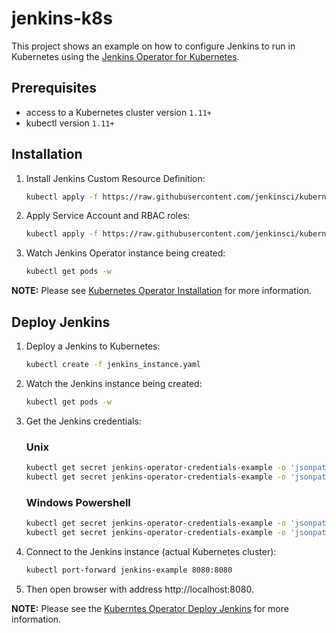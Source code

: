 # jenkins-k8s

This project shows an example on how to configure Jenkins to run in Kubernetes using the [Jenkins Operator for Kubernetes](https://github.com/jenkinsci/kubernetes-operator).

## Prerequisites

* access to a Kubernetes cluster version `1.11+`
* kubectl version `1.11+`

## Installation

1. Install Jenkins Custom Resource Definition:
    ```bash
    kubectl apply -f https://raw.githubusercontent.com/jenkinsci/kubernetes-operator/master/deploy/crds/jenkins_v1alpha2_jenkins_crd.yaml
    ```

2. Apply Service Account and RBAC roles:
    ```bash
    kubectl apply -f https://raw.githubusercontent.com/jenkinsci/kubernetes-operator/master/deploy/all-in-one-v1alpha2.yaml
    ```

3. Watch Jenkins Operator instance being created:
    ```bash
    kubectl get pods -w
    ```

**NOTE:** Please see [Kubernetes Operator Installation](https://jenkinsci.github.io/kubernetes-operator/docs/installation/) for more information.

## Deploy Jenkins

1. Deploy a Jenkins to Kubernetes:
    ```bash
    kubectl create -f jenkins_instance.yaml
    ```

2. Watch the Jenkins instance being created:
    ```bash
    kubectl get pods -w
    ```

3. Get the Jenkins credentials:
   ### Unix
    ```bash
    kubectl get secret jenkins-operator-credentials-example -o 'jsonpath={.data.user}' | base64 -d
    kubectl get secret jenkins-operator-credentials-example -o 'jsonpath={.data.password}' | base64 -d
    ```
    ### Windows Powershell
    ```bash
    kubectl get secret jenkins-operator-credentials-example -o 'jsonpath={.data.user}' > user.txt ; certutil -decode user.txt user_decoded.txt ; cat user_decoded.txt ; del user.txt ; del user_decoded.txt
    kubectl get secret jenkins-operator-credentials-example -o 'jsonpath={.data.password}' > password.txt ; certutil -decode password.txt password_decoded.txt ; cat password_decoded.txt ; del password.txt ; del password_decoded.txt
    ```

4. Connect to the Jenkins instance (actual Kubernetes cluster):
    ```bash
    kubectl port-forward jenkins-example 8080:8080
    ```

5. Then open browser with address http://localhost:8080.

**NOTE:** Please see the [Kuberntes Operator Deploy Jenkins](https://jenkinsci.github.io/kubernetes-operator/docs/getting-started/latest/deploy-jenkins/) for more information.
